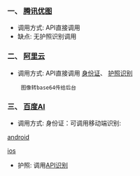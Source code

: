 ### 一、 [腾讯优图](https://youtu.qq.com/#/home)
 - 调用方式: API直接调用
 - 缺点: 无护照识别调用

### 二、 [阿里云](https://youtu.qq.com/#/home)
 - 调用方式: API直接调用
  [身份证](https://help.aliyun.com/document_detail/30407.html?spm=a2c4g.11186623.6.544.I1S1WX)、
  [护照识别](https://market.aliyun.com/products/57124001/cmapi016682.html?spm=5176.730005.productlist.d_cmapi016682.3yUprP)


  		图像转base64传给后台

### 三、 [百度AI](https://ai.baidu.com/)
 - 调用方式:
 身份证：可调用移动端识别: 

 [android](ttp://ai.baidu.com/docs#/OCR-Android-SDK/top)

 [ios](http://ai.baidu.com/docs#/OCR-iOS-SDK/top)

 - 护照: 调用[API识别](https://ai.baidu.com/docs#/OCR-API/27ab3aa8)

